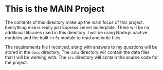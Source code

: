 # This is the MAIN Project

The contents of this directory make up the main focus of this project. Everything else is really just Express server boilerplate. There will be no additional libraries used in this directory. I will be using Node.js navtive modules and the built-in `fs` module to read and write files.

The requirements file I received, along with answers to my questions will be stored in the `docs` directory. The `data` directory will contain the data files that I will be working with. The `src` directory will contain the source code for the project.
